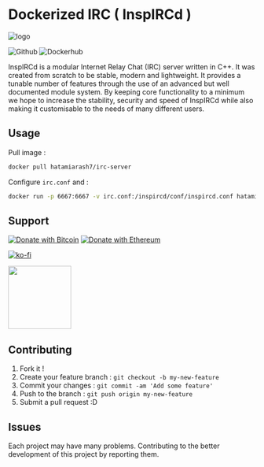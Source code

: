 # Dockerized IRC ( InspIRCd )

![logo](https://avatars0.githubusercontent.com/u/1560750?s=200&v=4)

![Github](https://github.com/hatamiarash7/Docker-IRC/workflows/Github/badge.svg?branch=master) ![Dockerhub](https://github.com/hatamiarash7/Docker-IRC/workflows/Dockerhub/badge.svg?branch=master)

InspIRCd is a modular Internet Relay Chat (IRC) server written in C++. It was created from scratch to be stable, modern and lightweight. It provides a tunable number of features through the use of an advanced but well documented module system. By keeping core functionality to a minimum we hope to increase the stability, security and speed of InspIRCd while also making it customisable to the needs of many different users.

## Usage

Pull image :

```bash
docker pull hatamiarash7/irc-server
```

Configure `irc.conf` and :

```bash
docker run -p 6667:6667 -v irc.conf:/inspircd/conf/inspircd.conf hatamiarash7/irc-server
```

## Support

[![Donate with Bitcoin](https://en.cryptobadges.io/badge/micro/3GhT2ABRuHuXGNzP6DH5KvLZRTXCBKkx2y)](https://en.cryptobadges.io/donate/3GhT2ABRuHuXGNzP6DH5KvLZRTXCBKkx2y) [![Donate with Ethereum](https://en.cryptobadges.io/badge/micro/0x4832fd8e2cfade141dc4873cc00cf77de604edde)](https://en.cryptobadges.io/donate/0x4832fd8e2cfade141dc4873cc00cf77de604edde)

[![ko-fi](https://www.ko-fi.com/img/githubbutton_sm.svg)](https://ko-fi.com/D1D1WGU9)

<div><a href="https://payping.ir/@hatamiarash7"><img src="https://cdn.payping.ir/statics/Payping-logo/Trust/blue.svg" height="128" width="128"></a></div>

## Contributing

1. Fork it !
2. Create your feature branch : `git checkout -b my-new-feature`
3. Commit your changes : `git commit -am 'Add some feature'`
4. Push to the branch : `git push origin my-new-feature`
5. Submit a pull request :D

## Issues

Each project may have many problems. Contributing to the better development of this project by reporting them.
